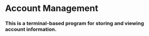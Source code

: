 # Account Management

### This is a terminal-based program for storing and viewing account information.

##
